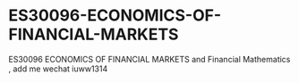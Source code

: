 # ES30096-ECONOMICS-OF-FINANCIAL-MARKETS
ES30096 ECONOMICS OF FINANCIAL MARKETS and Financial Mathematics , add me wechat iuww1314
